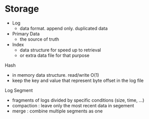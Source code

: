 # Storage

* Log
	* data format. append only. duplicated data
* Primary Data
	* the source of truth
* Index
	* data structure for speed up to retrieval
	* or extra data file for that purpose

Hash
* in memory data structure. read/write O(1)
* keep the key and value that represent byte offset in the log file

Log Segment
* fragments of logs divided by specific conditions (size, time, ...)
* compaction : leave only the most recent data in segement
* merge : combine multiple segments as one